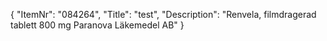 {
  "ItemNr": "084264",
  "Title": "test",
  "Description": "Renvela, filmdragerad tablett 800 mg Paranova Läkemedel AB"
}